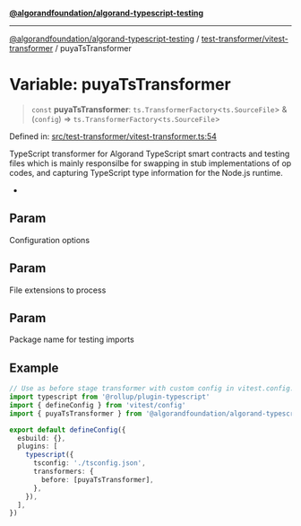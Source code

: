 [**@algorandfoundation/algorand-typescript-testing**](../../../README.md)

***

[@algorandfoundation/algorand-typescript-testing](../../../README.md) / [test-transformer/vitest-transformer](../README.md) / puyaTsTransformer

# Variable: puyaTsTransformer

> `const` **puyaTsTransformer**: `ts.TransformerFactory`\<`ts.SourceFile`\> & (`config`) => `ts.TransformerFactory`\<`ts.SourceFile`\>

Defined in: [src/test-transformer/vitest-transformer.ts:54](https://github.com/algorandfoundation/algorand-typescript-testing/blob/main/src/test-transformer/vitest-transformer.ts#L54)

TypeScript transformer for Algorand TypeScript smart contracts and testing files
which is mainly responsilbe for swapping in stub implementations of op codes,
and capturing TypeScript type information for the Node.js runtime.

*

## Param

Configuration options

## Param

File extensions to process

## Param

Package name for testing imports

## Example

```ts
// Use as before stage transformer with custom config in vitest.config.mts
import typescript from '@rollup/plugin-typescript'
import { defineConfig } from 'vitest/config'
import { puyaTsTransformer } from '@algorandfoundation/algorand-typescript-testing/vitest-transformer'

export default defineConfig({
  esbuild: {},
  plugins: [
    typescript({
      tsconfig: './tsconfig.json',
      transformers: {
        before: [puyaTsTransformer],
      },
    }),
  ],
})
```
